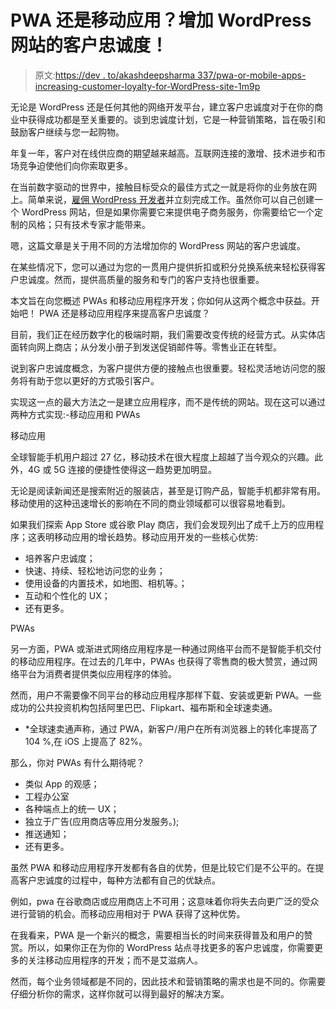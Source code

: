 # PWA 还是移动应用？增加 WordPress 网站的客户忠诚度！

> 原文:[https://dev . to/akashdeepsharma 337/pwa-or-mobile-apps-increasing-customer-loyalty-for-WordPress-site-1m9p](https://dev.to/akashdeepsharma337/pwa-or-mobile-apps-increasing-customer-loyalty-for-wordpress-site-1m9p)

无论是 WordPress 还是任何其他的网络开发平台，建立客户忠诚度对于在你的商业中获得成功都是至关重要的。谈到忠诚度计划，它是一种营销策略，旨在吸引和鼓励客户继续与您一起购物。

年复一年，客户对在线供应商的期望越来越高。互联网连接的激增、技术进步和市场竞争迫使他们向你索取更多。

在当前数字驱动的世界中，接触目标受众的最佳方式之一就是将你的业务放在网上。简单来说，[雇佣 WordPress 开发者](https://www.brihaspatitech.com/hire-wordpress-developer/)并立刻完成工作。虽然你可以自己创建一个 WordPress 网站，但是如果你需要它来提供电子商务服务，你需要给它一个定制的风格；只有技术专家才能带来。

嗯，这篇文章是关于用不同的方法增加你的 WordPress 网站的客户忠诚度。

在某些情况下，您可以通过为您的一贯用户提供折扣或积分兑换系统来轻松获得客户忠诚度。然而，提供高质量的服务和专门的客户支持也很重要。

本文旨在向您概述 PWAs 和移动应用程序开发；你如何从这两个概念中获益。开始吧！
PWA 还是移动应用程序来提高客户忠诚度？

目前，我们正在经历数字化的极端时期，我们需要改变传统的经营方式。从实体店面转向网上商店；从分发小册子到发送促销邮件等。零售业正在转型。

说到客户忠诚度概念，为客户提供方便的接触点也很重要。轻松灵活地访问您的服务将有助于您以更好的方式吸引客户。

实现这一点的最大方法之一是建立应用程序，而不是传统的网站。现在这可以通过两种方式实现:-移动应用和 PWAs

移动应用

全球智能手机用户超过 27 亿，移动技术在很大程度上超越了当今观众的兴趣。此外，4G 或 5G 连接的便捷性使得这一趋势更加明显。

无论是阅读新闻还是搜索附近的服装店，甚至是订购产品，智能手机都非常有用。移动使用的这种迅速增长的影响在不同的商业领域都可以很容易地看到。

如果我们探索 App Store 或谷歌 Play 商店，我们会发现列出了成千上万的应用程序；这表明移动应用的增长趋势。移动应用开发的一些核心优势:

*   培养客户忠诚度；
*   快速、持续、轻松地访问您的业务；
*   使用设备的内置技术，如地图、相机等。；
*   互动和个性化的 UX；
*   还有更多。

PWAs

另一方面，PWA 或渐进式网络应用程序是一种通过网络平台而不是智能手机交付的移动应用程序。在过去的几年中，PWAs 也获得了零售商的极大赞赏，通过网络平台为消费者提供类似应用程序的体验。

然而，用户不需要像不同平台的移动应用程序那样下载、安装或更新 PWA。一些成功的公共投资机构包括阿里巴巴、Flipkart、福布斯和全球速卖通。

* *全球速卖通声称，通过 PWA，新客户/用户在所有浏览器上的转化率提高了 104 %,在 iOS 上提高了 82%。

那么，你对 PWAs 有什么期待呢？

*   类似 App 的观感；
*   工程办公室
*   各种端点上的统一 UX；
*   独立于广告(应用商店等应用分发服务。);
*   推送通知；
*   还有更多。

虽然 PWA 和移动应用程序开发都有各自的优势，但是比较它们是不公平的。在提高客户忠诚度的过程中，每种方法都有自己的优缺点。

例如，pwa 在谷歌商店或应用商店上不可用；这意味着你将失去向更广泛的受众进行营销的机会。而移动应用相对于 PWA 获得了这种优势。

在我看来，PWA 是一个新兴的概念，需要相当长的时间来获得普及和用户的赞赏。所以，如果你正在为你的 WordPress 站点寻找更多的客户忠诚度，你需要更多的关注移动应用程序的开发；而不是艾滋病人。

然而，每个业务领域都是不同的，因此技术和营销策略的需求也是不同的。你需要仔细分析你的需求，这样你就可以得到最好的解决方案。